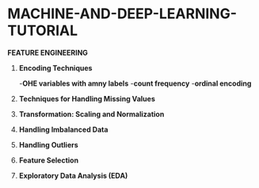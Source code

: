 # MACHINE-AND-DEEP-LEARNING-TUTORIAL
**FEATURE ENGINEERING**

1. **Encoding Techniques**

    -**OHE variables with amny labels**
    -**count frequency**
    -**ordinal encoding**
   
2. **Techniques for Handling Missing Values**
3. **Transformation: Scaling and Normalization**
4. **Handling Imbalanced Data**
5. **Handling Outliers**
6. **Feature Selection**
7. **Exploratory Data Analysis (EDA)**

  
  
  
